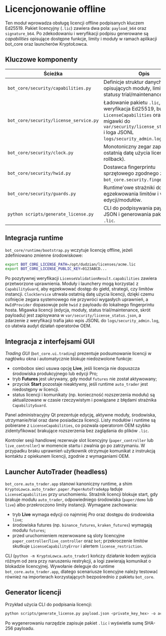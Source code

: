 # Licencjonowanie offline

Ten moduł wprowadza obsługę licencji offline podpisanych kluczem Ed25519. Pakiet
licencyjny (`.lic`) zawiera dwa pola: `payload_b64` oraz `signature_b64`. Po
zdekodowaniu i weryfikacji podpisu generowane są *capabilities* opisujące dostępne
funkcje, limity i moduły w ramach aplikacji bot_core oraz launcherów KryptoŁowca.

## Kluczowe komponenty

| Ścieżka | Opis |
| --- | --- |
| `bot_core/security/capabilities.py` | Definicje struktur danych opisujących moduły, limity i statusy trial/maintenance. |
| `bot_core/security/license_service.py` | Ładowanie pakietu `.lic`, weryfikacja Ed25519, budowa `LicenseCapabilities` oraz zapis migawki do `var/security/license_status.json` i loga JSONL `logs/security_admin.log`. |
| `bot_core/security/clock.py` | Monotoniczny zegar zapisujący ostatnią datę użycia licencji (anti-rollback). |
| `bot_core/security/hwid.py` | Dostawca fingerprintu sprzętowego zgodnego z `bot_core.security.fingerprint`. |
| `bot_core/security/guards.py` | Runtime'owe strażniki do egzekwowania limitów i wymagań edycji/modułów. |
| `python scripts/generate_license.py` | CLI do podpisywania payloadów JSON i generowania pakietów `.lic`. |

## Integracja runtime

`bot_core/runtime/bootstrap.py` wczytuje licencję offline, jeżeli zdefiniowano
zmienne środowiskowe:

```bash
export BOT_CORE_LICENSE_PATH=/opt/dudzian/licenses/acme.lic
export BOT_CORE_LICENSE_PUBLIC_KEY=0123ABCD...
```

Po pozytywnej weryfikacji `LicenseValidationResult.capabilities` zawiera
przetworzone uprawnienia. Moduły i launchery mogą korzystać z
`CapabilityGuard`, aby egzekwować dostęp do giełd, strategii, czy limitów
instancji. `ClockService` utrwala ostatnią datę użycia licencji, dzięki czemu
cofnięcie zegara systemowego nie przywróci wygasłych uprawnień, a
`HwIdProvider` dopasowuje pole `hwid` z payloadu do lokalnego fingerprintu
hosta. Migawka licencji (edycja, moduły, status trial/maintenance, skrót
payloadu) jest zapisywana w `var/security/license_status.json`, a zdarzenie
z weryfikacji trafia jako wpis JSONL do `logs/security_admin.log`, co
ułatwia audyt działań operatorów OEM.

## Integracja z interfejsami GUI

*Trading GUI* (`bot_core.ui.trading`) prezentuje podsumowanie licencji w
nagłówku okna i automatycznie blokuje niedozwolone funkcje:

- combobox sieci usuwa opcję **Live**, jeśli licencja nie dopuszcza środowiska
  produkcyjnego lub edycji Pro;
- tryb **Futures** jest ukrywany, gdy moduł `futures` nie został aktywowany;
- przycisk **Start** pozostaje nieaktywny, jeśli runtime `auto_trader` jest
  niedostępny w licencji.
- status licencji i komunikaty (np. konieczność rozszerzenia modułu) są
  aktualizowane w czasie rzeczywistym i powiązane z błędami strażnika
  `CapabilityGuard`.

Panel administracyjny Qt prezentuje edycję, aktywne moduły, środowiska,
utrzymanie/trial oraz dane posiadacza licencji. Listy modułów i runtime są
pobierane z `LicenseCapabilities`, co pozwala operatorom OEM szybko
zidentyfikować brakujące rozszerzenia bez zaglądania do plików `.lic`.

Kontroler sesji handlowej rezerwuje slot licencyjny (`paper_controller` lub
`live_controller`) w momencie startu i zwalnia go po zatrzymaniu. W przypadku
braku uprawnień użytkownik otrzymuje komunikat z instrukcją kontaktu z opiekunem
licencji, zgodnie z wymaganiami OEM.

## Launcher AutoTrader (headless)

`bot_core.auto_trader.app` stanowi kanoniczny runtime, a shim
`KryptoLowca.auto_trader.paper.PaperAutoTradeApp` ładuje `LicenseCapabilities`
przy uruchomieniu. Strażnik licencji blokuje start, gdy brakuje modułu
`auto_trader`, odpowiedniego środowiska (`paper/demo` lub `live`) albo
przekroczono limity instancji. Wymagane zachowania:

- tryb **Live** wymaga edycji co najmniej *Pro* oraz dostępu do środowiska `live`;
- środowiska futures (np. `binance_futures`, `kraken_futures`) wymagają modułu
  `futures`;
- przed uruchomieniem rezerwowane są sloty licencyjne `paper_controller`/`live_controller`
  oraz `bot`; przekroczenie limitów skutkuje `LicenseCapabilityError` i alertem
  `license_restriction`.

CLI (`python -m KryptoLowca.auto_trader`) kończy działanie kodem wyjścia różnym od
zera przy naruszeniu restrykcji, a logi zawierają komunikat o blokadzie
licencyjnej. Wywołanie deleguje do runtime `bot_core.auto_trader.app`, dlatego
scenariusze licencyjne należy testować również na importerach korzystających
bezpośrednio z pakietu `bot_core`.

## Generator licencji

Przykład użycia CLI do podpisania licencji:

```bash
python scripts/generate_license.py payload.json <private_key_hex> -o acme.lic --verify <public_key_hex>
```

Po wygenerowaniu narzędzie zapisuje pakiet `.lic` i wyświetla sumę SHA-256
payloadu.
